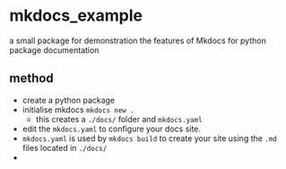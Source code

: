 # mkdocs_example

a small  package for demonstration the features of Mkdocs for python package documentation

## method

- create a python package
- initialise mkdocs
    `mkdocs new .`
  - this creates a `./docs/` folder and `mkdocs.yaml`
- edit the `mkdocs.yaml` to configure your docs site. 
- `mkdocs.yaml` is used by `mkdocs build` to create your site using the `.md` files located in `./docs/`
- 